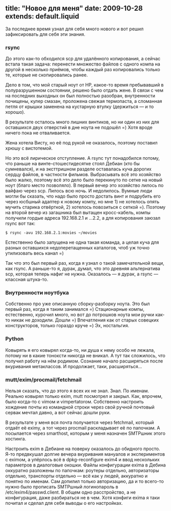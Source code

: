 title: "Новое для меня"
date: 2009-10-28
extends: default.liquid
---
За последнее время узнал для себя много нового и вот решил зафиксировать для себя эти знания.

### rsync

До этого как-то обходился scp для удалённого копирования, а сейчас встала такая задача: перенести множество файлов с одного компа на другой в несколько приёмов, чтобы каждый раз копировались только те, которые не скопировались ранее.

Дело в том, что мой старый ноут от HP, какое-то время пребывавший в полуразрушенном состоянии, решено было отдать жене. В связи с чем на последних выходных он был полностью разобран, внутренности почищены, кулер смазан, проложена свежая термопаста, а сломанная петля от крышки заменена на кустарную втулку (держиться — и то хорошо).

В результате осталось много лишних винтиков, но ни один из них для оставшихся двух отверстий в дне ноута не подошёл =) Хотя вроде ничего пока не отваливается.

Жена хотела Висту, но её под рукой не оказалось, поэтому поставил хрюшу с вистотемой.

Но это всё лирическое отступление. А rsync тут понадобился потому, что раньше на винте-стошестидесятке стоял Дебиан (кто бы сумневался), и на эксттришном разделе оставалась куча дорогих сердцу файлов, в частности фильмов. Выбрасывать всё это хозяйство было жалко, поэтому всё это дело было перекинуто по сетке на новый ноут (благо место позволяло). В первый вечер это хозяйство лилось по вайфаю через scp. Лилось всю ночь. И недолилось. Вумные люди могли бы сказать, что надо было просто достать винт и подрубить его через юсбшный адаптер к новому компу, но мне 1) не хотелось опять мучить старика отвёрткой, 2) хотелось повозиться с сеткой =). Поэтому на второй вечер из загашника был вытащен кросс-кабель, компы получили гордые адреса 192.168.2.1 и ...2.2, а для копирования заюзал rsync вот так:

    $ rsync -avu 192.168.2.1:movies ~/movies

Естественно было запущена не одна такая команда, а целая куча для разных оставшихся недоперетащенных каталогов, чтоб уж точно утилизовать весь канал =)

Так что это был первый раз, когда я узнал о такой замечательной вещи, как rsync. А раньше-то я, дурак, думал, что это древняя альтернатива scp, которая теперь нафиг не нужна. Оказалось — я дурак, а rsync — классная штука-то.

### Внутренности ноутбука

Собственно про уже описанную сборку-разборку ноута. Это был первый раз, когда я таким занимался =) Стационарные компы, естественно, курочил много, но вот до потрошков ноута мои ручки как-то никак не доходили. Дошли =) Впечатления как от старых совецких конструкторов, только гораздо круче =) Эх, ностальгия.

### Python

Ковырять я его ковырял когда-то, ни душа к нему особо не лежала, потому ни в какие тоноксти никогда не вникал. А тут так сложилось, что получил работу на нём родимом. Сознание начало расширяться после вкуривания метаклассов. И продолжает, таки, расширяться...

### mutt/exim/procmail/fetchmail

Нельзя сказать, что до этого я всех их не знал. Знал. По именам. Реально ковырял только exim, mutt посмотрел и закрыл. Как, впрочем, было когда-то с vimом и vimpertatorом. Собственно настроить хождение почты из командной строки через свой ручной почтовый сервак мечтал давно, а вот сейчас дошли руки.

В результате у меня вся почта получается через fetchmail, который отдаёт её eximу, а тот через procmail раскладывает её по папочкам. А посылается через smarthost, которым у меня назначен SMTPшник этого хостинга.

Настроить exim в Дебиане на поверку оказалось до обидного просто. Я-то предвкушал долгие вечера вкуривания мануалов и экспериментов с eximом, а упёрлось всё в dpkg-reconfigure exim4 и ввод нескольких параметров в диалоговые окошки. Файлы конфигурации eximа в Дебина оккуратно разложены по папочкам: роутеры отдельно, авторизаторы отдельно, транспорты отдельно — всё как у людей, аккуратно и понятно по именам. Сам допилил только авторизацию, да и то всего-то нужно было прописать SMTPшный логинопароль в /etc/exim4/passwd.client. В общем одно расстройство, а не конфигурация, даже разбираться не в чем. Хотя конфиги eximа я таки почитал и сделал для себя выводы о его настройках.
